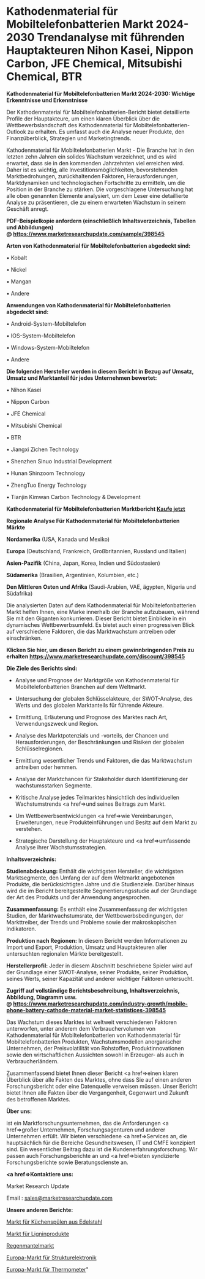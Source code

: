 # Kathodenmaterial für Mobiltelefonbatterien Markt 2024-2030 Trendanalyse mit führenden Hauptakteuren Nihon Kasei, Nippon Carbon, JFE Chemical, Mitsubishi Chemical, BTR

<strong>Kathodenmaterial für Mobiltelefonbatterien Markt 2024-2030: Wichtige Erkenntnisse und Erkenntnisse</strong>

Der Kathodenmaterial für Mobiltelefonbatterien-Bericht bietet detaillierte Profile der Hauptakteure, um einen klaren Überblick über die Wettbewerbslandschaft des Kathodenmaterial für Mobiltelefonbatterien-Outlook zu erhalten. Es umfasst auch die Analyse neuer Produkte, den Finanzüberblick, Strategien und Marketingtrends.

Kathodenmaterial für Mobiltelefonbatterien Markt - Die Branche hat in den letzten zehn Jahren ein solides Wachstum verzeichnet, und es wird erwartet, dass sie in den kommenden Jahrzehnten viel erreichen wird. Daher ist es wichtig, alle Investitionsmöglichkeiten, bevorstehenden Marktbedrohungen, zurückhaltenden Faktoren, Herausforderungen, Marktdynamiken und technologischen Fortschritte zu ermitteln, um die Position in der Branche zu stärken. Die vorgeschlagene Untersuchung hat alle oben genannten Elemente analysiert, um dem Leser eine detaillierte Analyse zu präsentieren, die zu einem erwarteten Wachstum in seinem Geschäft anregt.

<strong><b>PDF-Beispielkopie anfordern (einschließlich Inhaltsverzeichnis, Tabellen und Abbildungen) @ </b></strong><strong><a href=https://www.marketresearchupdate.com/sample/398545><strong>https://www.marketresearchupdate.com/sample/398545</u></a></strong></strong>

<strong>Arten von Kathodenmaterial für Mobiltelefonbatterien abgedeckt sind:</strong>

• Kobalt

• Nickel

• Mangan

• Andere

<strong>Anwendungen von Kathodenmaterial für Mobiltelefonbatterien abgedeckt sind:</strong>

• Android-System-Mobiltelefon

• IOS-System-Mobiltelefon

• Windows-System-Mobiltelefon

• Andere

<strong>Die folgenden Hersteller werden in diesem Bericht in Bezug auf Umsatz, Umsatz und Marktanteil für jedes Unternehmen bewertet:</strong>

• Nihon Kasei

• Nippon Carbon

• JFE Chemical

• Mitsubishi Chemical

• BTR

• Jiangxi Zichen Technology

• Shenzhen Sinuo Industrial Development

• Hunan Shinzoom Technology

• ZhengTuo Energy Technology

• Tianjin Kimwan Carbon Technology & Development

<strong>Kathodenmaterial für Mobiltelefonbatterien Marktbericht <a href=https://www.marketresearchupdate.com/buynow/398545>Kaufe jetzt</a></strong>

<strong>Regionale Analyse Für Kathodenmaterial für Mobiltelefonbatterien Märkte</strong>

<strong>Nordamerika</strong> (USA, Kanada und Mexiko)

<strong>Europa</strong> (Deutschland, Frankreich, Großbritannien, Russland und Italien)

<strong>Asien-Pazifik</strong> (China, Japan, Korea, Indien und Südostasien)

<strong>Südamerika</strong> (Brasilien, Argentinien, Kolumbien, etc.)

<strong>Den Mittleren</strong> <strong>Osten und Afrika</strong> (Saudi-Arabien, VAE, ägypten, Nigeria und Südafrika)

Die analysierten Daten auf dem Kathodenmaterial für Mobiltelefonbatterien Markt helfen Ihnen, eine Marke innerhalb der Branche aufzubauen, während Sie mit den Giganten konkurrieren. Dieser Bericht bietet Einblicke in ein dynamisches Wettbewerbsumfeld. Es bietet auch einen progressiven Blick auf verschiedene Faktoren, die das Marktwachstum antreiben oder einschränken.

<strong>Klicken Sie hier, um diesen Bericht zu einem gewinnbringenden Preis zu erhalten
</strong><strong><a href=https://www.marketresearchupdate.com/discount/398545>https://www.marketresearchupdate.com/discount/398545</b></u></strong></a>

<strong>Die Ziele des Berichts sind:</strong>

- Analyse und Prognose der Marktgröße von Kathodenmaterial für Mobiltelefonbatterien Branchen auf dem Weltmarkt.

- Untersuchung der globalen Schlüsselakteure, der SWOT-Analyse, des Werts und des globalen Marktanteils für führende Akteure.

- Ermittlung, Erläuterung und Prognose des Marktes nach Art, Verwendungszweck und Region.

- Analyse des Marktpotenzials und -vorteils, der Chancen und Herausforderungen, der Beschränkungen und Risiken der globalen Schlüsselregionen.

- Ermittlung wesentlicher Trends und Faktoren, die das Marktwachstum antreiben oder hemmen.

- Analyse der Marktchancen für Stakeholder durch Identifizierung der wachstumsstarken Segmente.

- Kritische Analyse jedes Teilmarktes hinsichtlich des individuellen Wachstumstrends <a href=>und</a> seines Beitrags zum Markt.

- Um Wettbewerbsentwicklungen <a href=>wie</a> Vereinbarungen, Erweiterungen, neue Produkteinführungen und Besitz auf dem Markt zu verstehen.

- Strategische Darstellung der Hauptakteure und <a href=>umfas</a>sende Analyse ihrer Wachstumsstrategien.

<strong>Inhaltsverzeichnis:</strong>

<strong>Studienabdeckung:</strong> Enthält die wichtigsten Hersteller, die wichtigsten Marktsegmente, den Umfang der auf dem Weltmarkt angebotenen Produkte, die berücksichtigten Jahre und die Studienziele. Darüber hinaus wird die im Bericht bereitgestellte Segmentierungsstudie auf der Grundlage der Art des Produkts und der Anwendung angesprochen.

<strong>Zusammenfassung:</strong> Es enthält eine Zusammenfassung der wichtigsten Studien, der Marktwachstumsrate, der Wettbewerbsbedingungen, der Markttreiber, der Trends und Probleme sowie der makroskopischen Indikatoren.

<strong>Produktion nach Regionen:</strong> In diesem Bericht werden Informationen zu Import und Export, Produktion, Umsatz und Hauptakteuren aller untersuchten regionalen Märkte bereitgestellt.

<strong>Herstellerprofil:</strong> Jeder in diesem Abschnitt beschriebene Spieler wird auf der Grundlage einer SWOT-Analyse, seiner Produkte, seiner Produktion, seines Werts, seiner Kapazität und anderer wichtiger Faktoren untersucht.

<strong><b>Zugriff auf vollständige Berichtsbeschreibung, Inhaltsverzeichnis, Abbildung, Diagramm usw. @ </b></strong><strong><a href=https://www.marketresearchupdate.com/industry-growth/mobile-phone-battery-cathode-material-market-statistices-398545>https://www.marketresearchupdate.com/industry-growth/mobile-phone-battery-cathode-material-market-statistices-398545</a></strong>

Das Wachstum dieses Marktes ist weltweit verschiedenen Faktoren unterworfen, unter anderem dem Verbrauchervolumen von Kathodenmaterial für Mobiltelefonbatterien von Kathodenmaterial für Mobiltelefonbatterien Produkten, Wachstumsmodellen anorganischer Unternehmen, der Preisvolatilität von Rohstoffen, Produktinnovationen sowie den wirtschaftlichen Aussichten sowohl in Erzeuger- als auch in Verbraucherländern.

Zusammenfassend bietet Ihnen dieser Bericht <a href=>einen</a> klaren Überblick über alle Fakten des Marktes, ohne dass Sie auf einen anderen Forschungsbericht oder eine Datenquelle verweisen müssen. Unser Bericht bietet Ihnen alle Fakten über die Vergangenheit, Gegenwart und Zukunft des betroffenen Marktes.

<strong>Über uns:</strong>

 ist ein Marktforschungsunternehmen, das die Anforderungen <a href=>großer</a> Unternehmen, Forschungsagenturen und anderer Unternehmen erfüllt. Wir bieten verschiedene <a href=>Services</a> an, die hauptsächlich für die Bereiche Gesundheitswesen, IT und CMFE konzipiert sind. Ein wesentlicher Beitrag dazu ist die Kundenerfahrungsforschung. Wir passen auch Forschungsberichte an und <a href=>bieten</a> syndizierte Forschungsberichte sowie Beratungsdienste an.

<strong><a href=>Kontaktiere uns:</a></strong>

Market Research Update

Email : sales@marketresearchupdate.com

<strong>Unsere anderen Berichte:</strong>

<a href=https://www.linkedin.com/pulse/stainless-steel-kitchen-sinks-market-2023-future>Markt für Küchenspülen aus Edelstahl</a>

<a href=https://www.linkedin.com/pulse/lignin-products-market-2023-remarking-enormous>Markt für Ligninprodukte</a>

<a href=https://www.linkedin.com/pulse/raincoat-market-research-report-reveals-explosive>Regenmantelmarkt</a>

<a href=https://www.linkedin.com/pulse/europe-structural-electronicsmarket-see-massive-growth>Europa-Markt für Strukturelektronik</a>

<a href=https://www.linkedin.com/pulse/europe-thermometers-market-2030-future-demand-analysis>Europa-Markt für Thermometer</a>"
